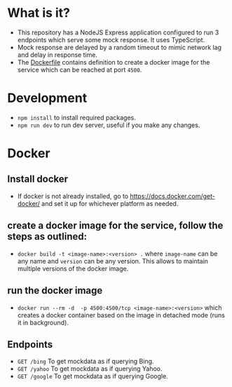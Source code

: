# What is it? 
- This repository has a NodeJS Express application configured to run 3 endpoints which serve some mock response. It uses TypeScript.
- Mock response are delayed by a random timeout to mimic network lag and delay in response time.
- The [Dockerfile](./Dockerfile) contains definition to create a docker image for the service which can be reached at port `4500`.


# Development
- `npm install` to install required packages.
- `npm run dev` to run dev server, useful if you make any changes.


# Docker

## Install docker
- If docker is not already installed, go to https://docs.docker.com/get-docker/ and set it up for whichever platform as needed.
  
## create a docker image for the service, follow the steps as outlined:
- `docker build -t <image-name>:<version> .` where `image-name` can be any name and `version` can be any version. This allows to maintain multiple versions of the docker image.  
 
## run the docker image
- `docker run --rm -d  -p 4500:4500/tcp <image-name>:<version>` which creates a docker container based on the image in detached mode (runs it in background). 

## Endpoints
- `GET /bing` To get mockdata as if querying Bing.
- `GET /yahoo` To get mockdata as if querying Yahoo.
- `GET /google` To get mockdata as if querying Google.